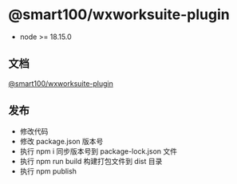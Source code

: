 # @smart100/wxworksuite-plugin

+ node >= 18.15.0

## 文档
[@smart100/wxworksuite-plugin](https://tarymee.github.io/wxworksuite-plugin/)


## 发布

+ 修改代码
+ 修改 package.json 版本号
+ 执行 npm i 同步版本号到 package-lock.json 文件
+ 执行 npm run build 构建打包文件到 dist 目录
+ 执行 npm publish
